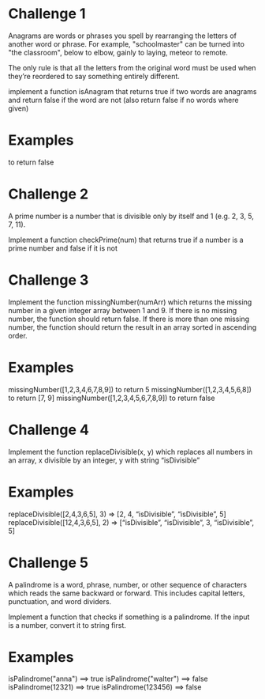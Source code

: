 # Challenge 1
Anagrams are words or phrases you spell by rearranging the letters of another word or phrase.  For example, "schoolmaster" can be turned into "the classroom", below to elbow, gainly to laying, meteor to remote.

The only rule is that all the letters from the original word must be used when they’re reordered to say something entirely different.

implement a function isAnagram that returns true if two words are anagrams and return false if the word are not (also return false if no words where given)

# Examples
  to return false

# Challenge 2

A prime number is a number that is divisible only by itself and 1 (e.g. 2, 3, 5, 7, 11).

Implement  a function  checkPrime(num) that returns true if a number is a prime number and false if it is not


# Challenge 3


Implement the function missingNumber(numArr) which returns the missing number in a given integer array between 1 and 9. If there is no missing number, the function should return false. If there is more than one missing number, the function should return the result in an array sorted in ascending order.

# Examples

missingNumber([1,2,3,4,6,7,8,9]) to return 5
missingNumber([1,2,3,4,5,6,8]) to return [7, 9]
missingNumber([1,2,3,4,5,6,7,8,9]) to return false



# Challenge 4

Implement the function replaceDivisible(x, y) which replaces all numbers in an array, x divisible by an integer, y with string “isDivisible”

# Examples
replaceDivisible([2,4,3,6,5], 3) => [2, 4, “isDivisible”, “isDivisible”, 5]
replaceDivisible([12,4,3,6,5], 2) => [“isDivisible”, “isDivisible”, 3, “isDivisible”, 5]

# Challenge 5

 A palindrome is a word, phrase, number, or other sequence of characters which reads the same backward or forward. This includes capital letters, punctuation, and word dividers.

 Implement a function that checks if something is a palindrome. If the input is a number, convert it to string first.

 # Examples
 isPalindrome("anna")   ==> true
 isPalindrome("walter") ==> false
 isPalindrome(12321)    ==> true
 isPalindrome(123456)   ==> false